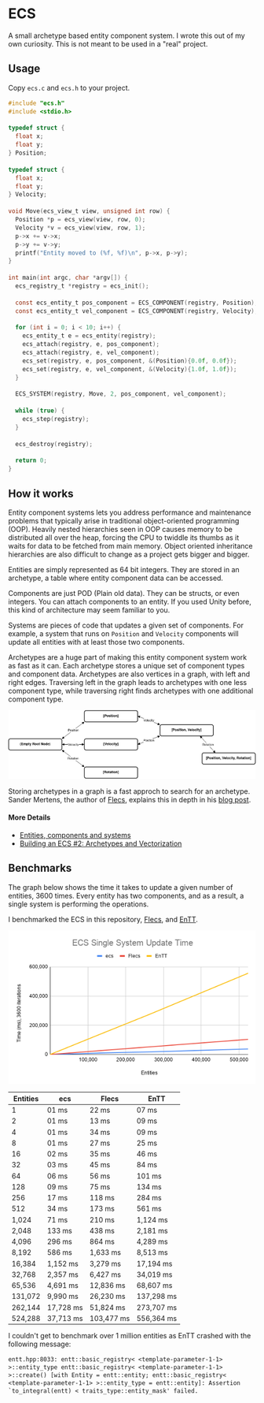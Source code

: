 # ECS

A small archetype based entity component system. I wrote this out of my own
curiosity. This is not meant to be used in a "real" project.

## Usage

Copy `ecs.c` and `ecs.h` to your project.

```c
#include "ecs.h"
#include <stdio.h>

typedef struct {
  float x;
  float y;
} Position;

typedef struct {
  float x;
  float y;
} Velocity;

void Move(ecs_view_t view, unsigned int row) {
  Position *p = ecs_view(view, row, 0);
  Velocity *v = ecs_view(view, row, 1);
  p->x += v->x;
  p->y += v->y;
  printf("Entity moved to (%f, %f)\n", p->x, p->y);
}

int main(int argc, char *argv[]) {
  ecs_registry_t *registry = ecs_init();

  const ecs_entity_t pos_component = ECS_COMPONENT(registry, Position);
  const ecs_entity_t vel_component = ECS_COMPONENT(registry, Velocity);

  for (int i = 0; i < 10; i++) {
    ecs_entity_t e = ecs_entity(registry);
    ecs_attach(registry, e, pos_component);
    ecs_attach(registry, e, vel_component);
    ecs_set(registry, e, pos_component, &(Position){0.0f, 0.0f});
    ecs_set(registry, e, vel_component, &(Velocity){1.0f, 1.0f});
  }

  ECS_SYSTEM(registry, Move, 2, pos_component, vel_component);

  while (true) {
    ecs_step(registry);
  }

  ecs_destroy(registry);

  return 0;
}
```

## How it works

Entity component systems lets you address performance and maintenance problems
that typically arise in traditional object-oriented programming (OOP). Heavily
nested hierarchies seen in OOP causes memory to be distributed all over the
heap, forcing the CPU to twiddle its thumbs as it waits for data to be fetched
from main memory. Object oriented inheritance hierarchies are also difficult to
change as a project gets bigger and bigger.

Entities are simply represented as 64 bit integers. They are stored in an
archetype, a table where entity component data can be accessed.

Components are just POD (Plain old data). They can be structs, or even integers.
You can attach components to an entity. If you used Unity before, this kind of
architecture may seem familiar to you.

Systems are pieces of code that updates a given set of components. For example,
a system that runs on `Position` and `Velocity` components will update all
entities with at least those two components.

Archetypes are a huge part of making this entity component system work as fast
as it can. Each archetype stores a unique set of component types and component
data. Archetypes are also vertices in a graph, with left and right edges.
Traversing left in the graph leads to archetypes with one less component type,
while traversing right finds archetypes with one additional component type.

![archetype graph](./imgs/graph.png)

Storing archetypes in a graph is a fast approch to search for an archetype.
Sander Mertens, the author of [Flecs](https://github.com/SanderMertens/flecs),
explains this in depth in his [blog
post](https://ajmmertens.medium.com/building-an-ecs-2-archetypes-and-vectorization-fe21690805f9).

#### More Details

- [Entities, components and systems](https://medium.com/ingeniouslysimple/entities-components-and-systems-89c31464240d)
- [Building an ECS #2: Archetypes and Vectorization](https://ajmmertens.medium.com/building-an-ecs-2-archetypes-and-vectorization-fe21690805f9)

## Benchmarks

The graph below shows the time it takes to update a given number of entities,
3600 times. Every entity has two components, and as a result, a single system is
performing the operations.

I benchmarked the ECS in this repository,
[Flecs](https://github.com/SanderMertens/flecs), and
[EnTT](https://github.com/skypjack/entt).

![ecs benchmark graph](./imgs/benchmark.png)

| Entities | ecs       | Flecs      | EnTT       |
|----------|-----------|------------|------------|
| 1        | 01 ms     | 22 ms      | 07 ms      |
| 2        | 01 ms     | 13 ms      | 09 ms      |
| 4        | 01 ms     | 34 ms      | 09 ms      |
| 8        | 01 ms     | 27 ms      | 25 ms      |
| 16       | 02 ms     | 35 ms      | 46 ms      |
| 32       | 03 ms     | 45 ms      | 84 ms      |
| 64       | 06 ms     | 56 ms      | 101 ms     |
| 128      | 09 ms     | 75 ms      | 134 ms     |
| 256      | 17 ms     | 118 ms     | 284 ms     |
| 512      | 34 ms     | 173 ms     | 561 ms     |
| 1,024    | 71 ms     | 210 ms     | 1,124 ms   |
| 2,048    | 133 ms    | 438 ms     | 2,181 ms   |
| 4,096    | 296 ms    | 864 ms     | 4,289 ms   |
| 8,192    | 586 ms    | 1,633 ms   | 8,513 ms   |
| 16,384   | 1,152 ms  | 3,279 ms   | 17,194 ms  |
| 32,768   | 2,357 ms  | 6,427 ms   | 34,019 ms  |
| 65,536   | 4,691 ms  | 12,836 ms  | 68,607 ms  |
| 131,072  | 9,990 ms  | 26,230 ms  | 137,298 ms |
| 262,144  | 17,728 ms | 51,824 ms  | 273,707 ms |
| 524,288  | 37,713 ms | 103,477 ms | 556,364 ms |

I couldn't get to benchmark over 1 million entities as EnTT crashed with the
following message:

```
entt.hpp:8033: entt::basic_registry< <template-parameter-1-1> >::entity_type entt::basic_registry< <template-parameter-1-1> >::create() [with Entity = entt::entity; entt::basic_registry< <template-parameter-1-1> >::entity_type = entt::entity]: Assertion `to_integral(entt) < traits_type::entity_mask' failed.
```
